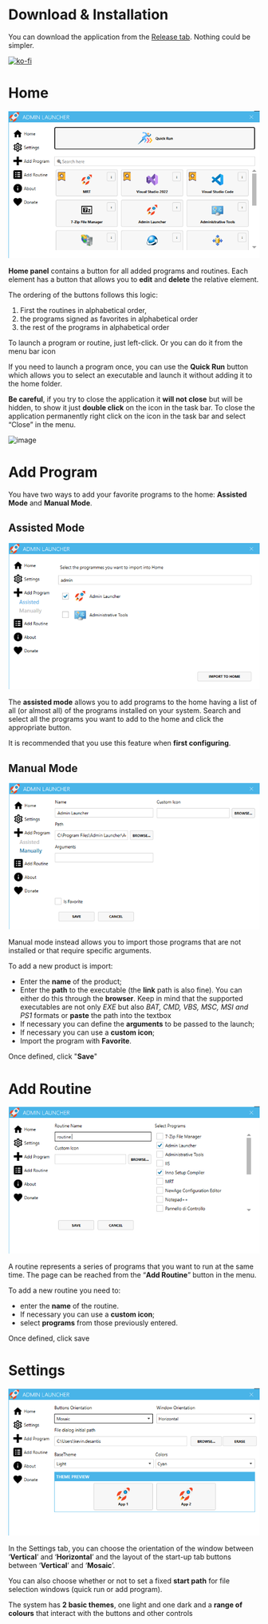 # Download & Installation
You can download the application from the [Release tab](https://github.com/kdesantis/AdminLauncher/releases). Nothing could be simpler.

[![ko-fi](https://ko-fi.com/img/githubbutton_sm.svg)](https://ko-fi.com/Q5Q61561LT)
# Home
![image](screenshot/Home.png)


**Home panel** contains a button for all added programs and routines. 
Each element has a button that allows you to **edit** and **delete** the relative element.

The ordering of the buttons follows this logic:
1. First the routines in alphabetical order,
2. the programs signed as favorites in alphabetical order
3. the rest of the programs in alphabetical order

To launch a program or routine, just left-click.
Or you can do it from the menu bar icon

If you need to launch a program once, you can use the **Quick Run** button which allows you to select an executable and launch it without adding it to the home folder.

**Be careful**, if you try to close the application it **will not close** but will be hidden, 
to show it just **double click** on the icon in the task bar. To close the application 
permanently right click on the icon in the task bar and select “Close” in the menu.

![image](https://github.com/user-attachments/assets/7f49544e-a033-4f8c-bcd6-0ebbf5cdecc2)
# Add Program

You have two ways to add your favorite programs to the home: **Assisted Mode** and **Manual Mode**.

## Assisted Mode

![image](screenshot/AssistedAdd.png)

The **assisted mode** allows you to add programs to the home having a list of all (or almost all) of the programs installed on your system.
Search and select all the programs you want to add to the home and click the appropriate button.

It is recommended that you use this feature when **first configuring**.

## Manual Mode

![image](screenshot/ManuallyAdd.png)

Manual mode instead allows you to import those programs that are not installed or that require specific arguments.

To add a new product is import:
* Enter the **name** of the product;
* Enter the **path** to the executable (the **link** path is also fine). You can either do this through the **browser**. Keep in mind that the supported executables are not only *EXE* but also *BAT, CMD, VBS, MSC, MSI and PS1* formats
or **paste** the path into the textbox
* If necessary you can define the **arguments** to be passed to the launch;
* If necessary you can use a **custom icon**;
* Import the program with **Favorite**.

Once defined, click "**Save**"

# Add Routine
![image](screenshot/AddRoutine.png)

A routine represents a series of programs that you want to run at the same time.
The page can be reached from the “**Add Routine**” button in the menu.

To add a new routine you need to:
* enter the **name** of the routine.
* If necessary you can use a **custom icon**;
* select **programs** from those previously entered.

Once defined, click save

# Settings
![image](screenshot/Settings.png)

In the Settings tab, you can choose the orientation of the window between ‘**Vertical**’ and ‘**Horizontal**’ and the layout of the start-up tab buttons between ‘**Vertical**’ and ‘**Mosaic**’.

You can also choose whether or not to set a fixed **start path** for file selection windows (quick run or add program).

The system has **2 basic themes**, one light and one dark and a **range of colours** that interact with the buttons and other controls
